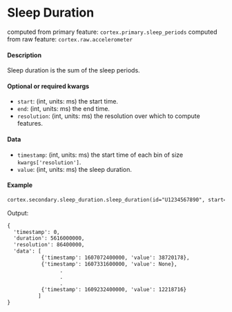 # Sleep Duration

computed from primary feature: `cortex.primary.sleep_periods`
computed from raw feature: `cortex.raw.accelerometer`

#### Description

Sleep duration is the sum of the sleep periods. 

#### Optional or required kwargs

- `start`: (int, units: ms) the start time.
- `end`: (int, units: ms) the end time.
- `resolution`: (int, units: ms) the resolution over which to compute features.

#### Data

- `timestamp`: (int, units: ms) the start time of each bin of size `kwargs['resolution']`.
- `value`: (int, units: ms) the sleep duration.

#### Example

```markdown
cortex.secondary.sleep_duration.sleep_duration(id="U1234567890", start=1607072400000, end=1609232400001, resolution=86400000)
```
Output:
```markdown
{
  'timestamp': 0,
  'duration': 5616000000,
  'resolution': 86400000,
  'data': [
           {'timestamp': 1607072400000, 'value': 38720178},
           {'timestamp': 1607331600000, 'value': None},
                 .
                 .
                 .
           {'timestamp': 1609232400000, 'value': 12218716}
          ]
}
```
